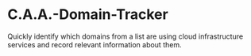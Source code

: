 # C.A.A.-Domain-Tracker
Quickly identify which domains from a list are using cloud infrastructure services and record relevant information about them.

